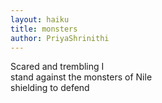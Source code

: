 ```yaml
---
layout: haiku
title: monsters 
author: PriyaShrinithi
---
```


Scared and trembling I <br>
stand against the monsters of Nile <br>
shielding to defend
